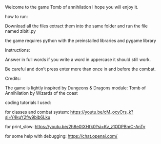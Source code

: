 Welcome to the game Tomb of annihilation I hope you will enjoy it.


how to run:

Download all the files extract them into the same folder and run the file named zibiti.py

the game requires python with the preinstalled libraries and pygame library

Instructions:

Answer in full words if you write a word in uppercase it should still work.

Be careful and don’t press enter more than once in and before the combat.

Credits: 

The game is lightly inspired by Dungeons & Dragons module: Tomb of Annihilation by Wizards of the coast

coding tutorials I used:

for classes and combat system: https://youtu.be/cM_ocyOrs_k?si=Y4kuY2fw9bib6Lku

for print_slow: https://youtu.be/2h8e0tXHfk0?si=Kv_z1ODPBmC-AnTy

for some help with debugging: https://chat.openai.com/

 

